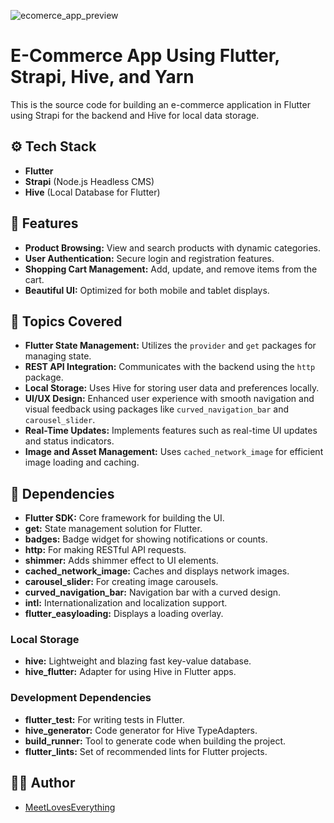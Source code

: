 ![ecomerce_app_preview](https://github.com/user-attachments/assets/bb8a764e-c339-4cd9-a683-32776bde2204)


# E-Commerce App Using Flutter, Strapi, Hive, and Yarn
This is the source code for building an e-commerce application in Flutter using Strapi for the backend and Hive for local data storage.

## ⚙ Tech Stack
- **Flutter**
- **Strapi** (Node.js Headless CMS)
- **Hive** (Local Database for Flutter)

## 💪 Features
- **Product Browsing:** View and search products with dynamic categories.
- **User Authentication:** Secure login and registration features.
- **Shopping Cart Management:** Add, update, and remove items from the cart.
- **Beautiful UI:** Optimized for both mobile and tablet displays.

## 📔 Topics Covered
- **Flutter State Management:** Utilizes the `provider` and `get` packages for managing state.
- **REST API Integration:** Communicates with the backend using the `http` package.
- **Local Storage:** Uses Hive for storing user data and preferences locally.
- **UI/UX Design:** Enhanced user experience with smooth navigation and visual feedback using packages like `curved_navigation_bar` and `carousel_slider`.
- **Real-Time Updates:** Implements features such as real-time UI updates and status indicators.
- **Image and Asset Management:** Uses `cached_network_image` for efficient image loading and caching.

## 🔧 Dependencies
- **Flutter SDK:** Core framework for building the UI.
- **get:** State management solution for Flutter.
- **badges:** Badge widget for showing notifications or counts.
- **http:** For making RESTful API requests.
- **shimmer:** Adds shimmer effect to UI elements.
- **cached_network_image:** Caches and displays network images.
- **carousel_slider:** For creating image carousels.
- **curved_navigation_bar:** Navigation bar with a curved design.
- **intl:** Internationalization and localization support.
- **flutter_easyloading:** Displays a loading overlay.

### Local Storage
- **hive:** Lightweight and blazing fast key-value database.
- **hive_flutter:** Adapter for using Hive in Flutter apps.

### Development Dependencies
- **flutter_test:** For writing tests in Flutter.
- **hive_generator:** Code generator for Hive TypeAdapters.
- **build_runner:** Tool to generate code when building the project.
- **flutter_lints:** Set of recommended lints for Flutter projects.

## 👨‍💻 Author
- [MeetLovesEverything](https://github.com/MeetLovesEverything)

